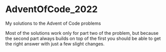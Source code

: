 # AdventOfCode_2022
My solutions to the Advent of Code problems


Most of the solutions work only for part two of the problem, but because the second part always builds on top of the first you should be able to
get the right answer with just a few slight changes.
